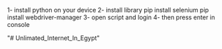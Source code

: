 1- install python on your device
2- install library
  pip install selenium
  pip install webdriver-manager
 3- open script and login 
 4- then press enter in console


"# Unlimated_Internet_In_Egypt" 
